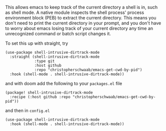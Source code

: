 This allows emacs to keep track of the current directory a shell is in, such as
shell mode. A native module inspects the shell process' process environment
block (PEB) to extract the current directory. This means you don't need to print
the current directory in your prompt, and you don't have to worry about emacs
losing track of your current directory any time an unrecognized command or batch
script changes it.

To set this up with straight, try

    (use-package shell-intrusive-dirtrack-mode
      :straight (shell-intrusive-dirtrack-mode
                 :type git
                 :host github
                 :repo "christopherschwaab/emacs-get-cwd-by-pid")
      :hook (shell-mode . shell-intrusive-dirtrack-mode))

and with doom add the following to your `packages.el` file

    (package! shell-intrusive-dirtrack-mode
      :recipe (:host github :repo "christopherschwaab/emacs-get-cwd-by-pid"))

and then in `config.el`

    (use-package shell-intrusive-dirtrack-mode
      :hook (shell-mode . shell-intrusive-dirtrack-mode))
